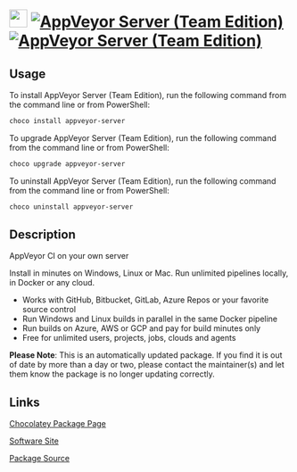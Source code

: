 ﻿# <img src="https://cdn.jsdelivr.net/gh/mkevenaar/chocolatey-packages@e863b511126b5c4ca6b12556dc428382a96c1a67/icons/appveyor-server.png" width="32" height="32"/> [![AppVeyor Server (Team Edition)](https://img.shields.io/chocolatey/v/appveyor-server.svg?label=AppVeyor+Server+(Team+Edition))](https://chocolatey.org/packages/appveyor-server) [![AppVeyor Server (Team Edition)](https://img.shields.io/chocolatey/dt/appveyor-server.svg)](https://chocolatey.org/packages/appveyor-server)

## Usage

To install AppVeyor Server (Team Edition), run the following command from the command line or from PowerShell:

```powershell
choco install appveyor-server
```

To upgrade AppVeyor Server (Team Edition), run the following command from the command line or from PowerShell:

```powershell
choco upgrade appveyor-server
```

To uninstall AppVeyor Server (Team Edition), run the following command from the command line or from PowerShell:

```powershell
choco uninstall appveyor-server
```

## Description

AppVeyor CI on your own server

Install in minutes on Windows, Linux or Mac. Run unlimited pipelines locally, in Docker or any cloud.

* Works with GitHub, Bitbucket, GitLab, Azure Repos or your favorite source control
* Run Windows and Linux builds in parallel in the same Docker pipeline
* Run builds on Azure, AWS or GCP and pay for build minutes only
* Free for unlimited users, projects, jobs, clouds and agents

**Please Note**: This is an automatically updated package. If you find it is
out of date by more than a day or two, please contact the maintainer(s) and
let them know the package is no longer updating correctly.


## Links

[Chocolatey Package Page](https://chocolatey.org/packages/appveyor-server)

[Software Site](https://www.appveyor.com/on-premise/)

[Package Source](https://github.com/mkevenaar/chocolatey-packages/tree/master/automatic/appveyor-server)

